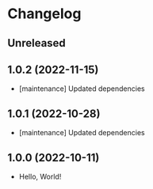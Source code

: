 # Changelog

## Unreleased

## 1.0.2 (2022-11-15)

- [maintenance] Updated dependencies

## 1.0.1 (2022-10-28)

- [maintenance] Updated dependencies

## 1.0.0 (2022-10-11)

- Hello, World!
